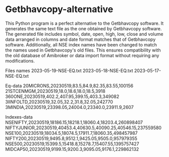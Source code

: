 # Getbhavcopy-alternative
This Python program is a perfect alternative to the Getbhavcopy software.
It generates the same text file as the one obtained by Getbhavcopy software. 
The generated file includes symbol, date, open, high, low, close and volume data arranged in columns and date format matches that of Getbhavcopy software.
Additionally, all NSE index names have been changed to match the names used in Getbhavcopy's old files.
This ensures compatibility with the old database of Amibroker or data import format without requiring any modifications.

Files names
2023-05-19-NSE-EQ.txt
2023-05-18-NSE-EQ.txt
2023-05-17-NSE-EQ.txt

Eq-data
20MICRONS,20230519,83.5,84.9,82.35,83.55,100156
21STCENMGM,20230519,18.0,18.6,18.0,18.5,3918
360ONE,20230519,402.2,407.95,399.15,403.3,349082
3IINFOLTD,20230519,32.05,32.2,31.8,32.05,242770
3MINDIA,20230519,23398.05,24004.0,23340.0,23911.9,2607

Indexes-data
NSENIFTY,20230519,18186.15,18218.1,18060.4,18203.4,260898407
NIFTYJUNIOR,20230519,40453.4,40630.5,40090.25,40546.15,237559580
NSE100,20230519,18034.5,18074.5,17911.7,18060.35,498457987
NIFTY200,20230519,9495.8,9512.1,9425.05,9505.0,957979355
NSE500,20230519,15399.5,15418.8,15278.7,15407.55,1395757427
MIDCAP50,20230519,9199.15,9200.3,9095.05,9176.1,229862132
